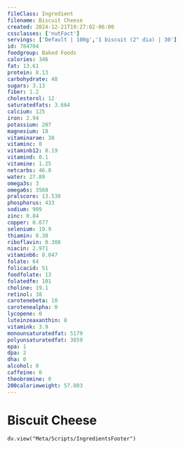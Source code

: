 ```yaml
---
fileClass: Ingredient
filename: Biscuit Cheese
created: 2024-12-21T19:27:02-06:00
cssclasses: ['nutFact']
servings: ['Default | 100g','1 biscuit (2" dia) | 30']
id: 784704
foodgroup: Baked Foods
calories: 346
fat: 13.61
protein: 8.13
carbohydrate: 48
sugars: 3.13
fiber: 1.2
cholesterol: 12
saturatedfats: 3.664
calcium: 125
iron: 2.94
potassium: 207
magnesium: 18
vitaminarae: 38
vitaminc: 0
vitaminb12: 0.19
vitamind: 0.1
vitamine: 1.25
netcarbs: 46.8
water: 27.89
omega3s: 3
omega6s: 3568
pralscore: 13.539
phosphorus: 433
sodium: 909
zinc: 0.84
copper: 0.077
selenium: 19.9
thiamin: 0.38
riboflavin: 0.308
niacin: 2.971
vitaminb6: 0.047
folate: 64
folicacid: 51
foodfolate: 13
folatedfe: 101
choline: 19.1
retinol: 38
carotenebeta: 10
carotenealpha: 0
lycopene: 0
luteinzeaxanthin: 8
vitamink: 3.9
monounsaturatedfat: 5179
polyunsaturatedfat: 3859
epa: 1
dpa: 2
dha: 0
alcohol: 0
caffeine: 0
theobromine: 0
200calorieweight: 57.803
---
```


# Biscuit Cheese

```dataviewjs
dv.view("Meta/Scripts/IngredientsFooter")
```